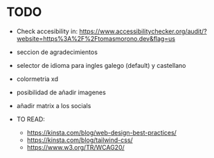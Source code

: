 # TODO
- Check accesibility in: https://www.accessibilitychecker.org/audit/?website=https%3A%2F%2Ftomasmorono.dev&flag=us
- seccion de agradecimientos
- selector de idioma para ingles galego (default) y castellano
- colormetria xd
- posibilidad de añadir imagenes
- añadir matrix a los socials

- TO READ:
  - https://kinsta.com/blog/web-design-best-practices/
  - https://kinsta.com/blog/tailwind-css/
  - https://www.w3.org/TR/WCAG20/
